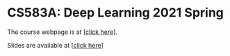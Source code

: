 # CS583A: Deep Learning 2021 Spring

The course webpage is at [[click here](http://wangshusen.github.io/teaching.html)].

Slides are available at [[click here](https://github.com/wangshusen/DeepLearning.git)]